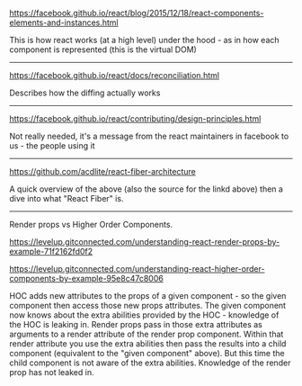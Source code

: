 https://facebook.github.io/react/blog/2015/12/18/react-components-elements-and-instances.html

This is how react works (at a high level) under the hood - as in how each component is represented (this is the virtual DOM)

---

https://facebook.github.io/react/docs/reconciliation.html

Describes how the diffing actually works

---

https://facebook.github.io/react/contributing/design-principles.html

Not really needed, it's a message from the react maintainers in facebook to us - the people using it

---

https://github.com/acdlite/react-fiber-architecture

A quick overview of the above (also the source for the linkd above) then a dive into what "React Fiber" is.

---

Render props vs Higher Order Components.

https://levelup.gitconnected.com/understanding-react-render-props-by-example-71f2162fd0f2

https://levelup.gitconnected.com/understanding-react-higher-order-components-by-example-95e8c47c8006

HOC adds new attributes to the props of a given component - so the given component then access those new props attributes. The given component now knows about the extra abilities provided by the HOC - knowledge of the HOC is leaking in.
Render props pass in those extra attributes as arguments to a render attribute of the render prop component. Within that render attribute you use the extra abilities then pass the results into a child component (equivalent to the "given component" above). But this time the child component is not aware of the extra abilities. Knowledge of the render prop has not leaked in.
